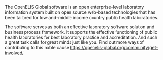 The OpenELIS Global software is an open enterprise-level laboratory information
system built on open source web-based technologies that has been tailored for
low-and-middle income country public health laboratories.

The software serves as both an effective laboratory software solution and
business process framework. It supports the effective functioning of public
health laboratories for best laboratory practice and accreditation. And such a
great task calls for great minds just like you. Find out more ways of
contributing to this noble cause
https://openelis-global.org/community/get-involved/
